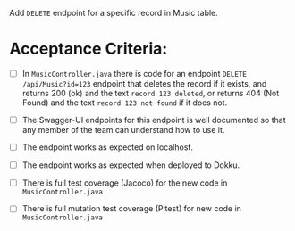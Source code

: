  Add `DELETE` endpoint for a specific record in Music table.

# Acceptance Criteria:

- [ ] In `MusicController.java` there is code for an 
      endpoint `DELETE /api/Music?id=123` endpoint 
      that deletes the record if it exists, and returns 200 (ok) and 
      the text `record 123 deleted`, or returns 404 (Not Found) and
      the text `record 123 not found` if it does not.
- [ ] The Swagger-UI endpoints for this endpoint is well documented
      so that any member of the team can understand how to use it.
- [ ] The endpoint works as expected on localhost.
- [ ] The endpoint works as expected when deployed to Dokku.
- [ ] There is full test coverage (Jacoco) for the new code in 
      `MusicController.java`
- [ ] There is full mutation test coverage (Pitest) for new code in
      `MusicController.java`


